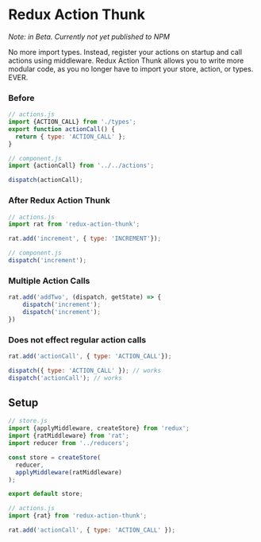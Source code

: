 # Redux Action Thunk

*Note: in Beta. Currently not yet published to NPM*

No more import types. Instead, register your actions on startup and call actions using middleware. Redux Action Thunk allows you to write more modular code, as you no longer have to import your store, action, or types. EVER.

### Before

```js
// actions.js
import {ACTION_CALL} from './types';
export function actionCall() {
  return { type: 'ACTION_CALL' };
}

// component.js
import {actionCall} from '../../actions';

dispatch(actionCall);
```

### After Redux Action Thunk

```js
// actions.js
import rat from 'redux-action-thunk';

rat.add('increment', { type: 'INCREMENT'});

// component.js
dispatch('increment');
```


### Multiple Action Calls

```js
rat.add('addTwo', (dispatch, getState) => {
	dispatch('increment');
	dispatch('increment');
})
```

### Does not effect regular action calls

```js
rat.add('actionCall', { type: 'ACTION_CALL'});

dispatch({ type: 'ACTION_CALL' }); // works
dispatch('actionCall'); // works
```

## Setup

```js
// store.js
import {applyMiddleware, createStore} from 'redux';
import {ratMiddleware} from 'rat';
import reducer from '../reducers';

const store = createStore(
  reducer,
  applyMiddleware(ratMiddleware)
);

export default store;

// actions.js
import {rat} from 'redux-action-thunk';

rat.add('actionCall', { type: 'ACTION_CALL' });
```
